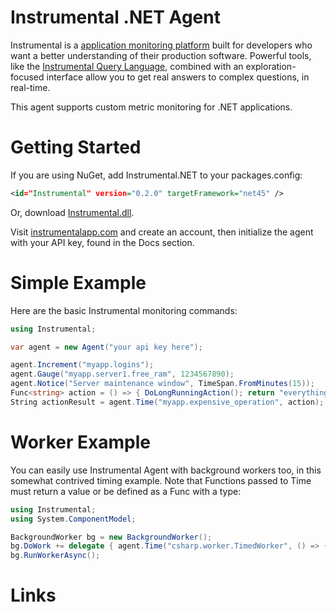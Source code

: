 Instrumental .NET Agent
================

Instrumental is a [application monitoring platform](https://instrumentalapp.com) built for developers who want a better understanding of their production software. Powerful tools, like the [Instrumental Query Language](https://instrumentalapp.com/docs/query-language), combined with an exploration-focused interface allow you to get real answers to complex questions, in real-time.

This agent supports custom metric monitoring for .NET applications.

Getting Started
===============

If you are using NuGet, add Instrumental.NET to your packages.config:

```xml
<id="Instrumental" version="0.2.0" targetFramework="net45" />
```

Or, download [Instrumental.dll](https://github.com/Instrumental/Instrumental.NET/releases/tag/v0.2.0).

Visit [instrumentalapp.com](https://instrumentalapp.com) and create an account, then initialize the agent with your API key, found in the Docs section.

Simple Example
==============

Here are the basic Instrumental monitoring commands:

```csharp
using Instrumental;

var agent = new Agent("your api key here");

agent.Increment("myapp.logins");
agent.Gauge("myapp.server1.free_ram", 1234567890);
agent.Notice("Server maintenance window", TimeSpan.FromMinutes(15));
Func<string> action = () => { DoLongRunningAction(); return "everything is fine"; };
String actionResult = agent.Time("myapp.expensive_operation", action);
```

Worker Example
==============

You can easily use Instrumental Agent with background workers too, in this somewhat contrived timing example.  Note that Functions passed to Time must return a value or be defined as a Func<T> with a type:

```csharp
using Instrumental;
using System.ComponentModel;

BackgroundWorker bg = new BackgroundWorker();
bg.DoWork += delegate { agent.Time("csharp.worker.TimedWorker", () => { System.Threading.Thread.Sleep(500); return 0;} );
bg.RunWorkerAsync();
```

Links
=====

[Instrumental]:http://instrumentalapp.com
[Common.logging]:http://netcommon.sourceforge.net/
